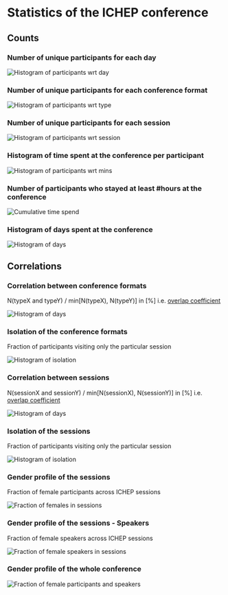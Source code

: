 # Statistics of the ICHEP conference

## Counts

### Number of unique participants for each day
![Histogram of participants wrt day](plots/DaysTotal.png)


### Number of unique participants for each conference format
![Histogram of participants wrt type](plots/TypesTotal.png)


### Number of unique participants for each session
![Histogram of participants wrt session](plots/SessionsTotal.png)


### Histogram of time spent at the conference per participant
![Histogram of participants wrt mins](plots/timeHist.png)


### Number of participants who stayed at least #hours at the conference
![Cumulative time spend](plots/timeHistCum.png)


### Histogram of days spent at the conference
![Histogram of days](plots/daysVisited.png)



## Correlations


### Correlation between conference formats
N(typeX and typeY) / min[N(typeX), N(typeY)] in [%]
i.e. [overlap coefficient](https://en.wikipedia.org/wiki/Overlap_coefficient)

![Histogram of days](plots/typeCorr.png)


### Isolation of the conference formats
Fraction of participants visiting only the particular session

![Histogram of isolation](plots/typeIsolation.png)






### Correlation between sessions
N(sessionX and sessionY) / min[N(sessionX), N(sessionY)] in [%]
i.e. [overlap coefficient](https://en.wikipedia.org/wiki/Overlap_coefficient)

![Histogram of days](plots/sessionCorr.png)


### Isolation of the sessions
Fraction of participants visiting only the particular session

![Histogram of isolation](plots/sessionIsolation.png)






### Gender profile of the sessions
Fraction of female participants across ICHEP sessions

![Fraction of females in sessions](plots/SessionsGender.png)


### Gender profile of the sessions - Speakers
Fraction of female speakers across ICHEP sessions

![Fraction of female speakers in sessions](plots/SessionsGenderSpeakers.png)

### Gender profile of the whole conference

![Fraction of female participants and speakers](plots/TotalGender.png)
